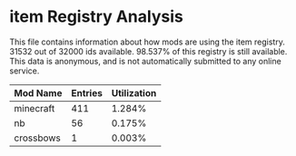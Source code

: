 # item Registry Analysis

This file contains information about how mods are using the item registry. 31532
out of 32000 ids available. 98.537% of this registry is still available. This
data is anonymous, and is not automatically submitted to any online service.


| Mod Name  | Entries | Utilization |
|-----------|---------|-------------|
| minecraft | 411     | 1.284%      |
| nb        | 56      | 0.175%      |
| crossbows | 1       | 0.003%      |

